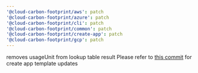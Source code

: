 ```yaml
---
'@cloud-carbon-footprint/aws': patch
'@cloud-carbon-footprint/azure': patch
'@cloud-carbon-footprint/cli': patch
'@cloud-carbon-footprint/common': patch
'@cloud-carbon-footprint/create-app': patch
'@cloud-carbon-footprint/gcp': patch
---
```


removes usageUnit from lookup table result
Please refer to [this commit](https://github.com/cloud-carbon-footprint/cloud-carbon-footprint/commit/dca81101d2b6d33beef2385faea6cf76bda3484f) for create app template updates